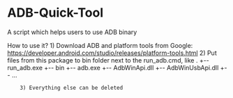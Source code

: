 # ADB-Quick-Tool
A script which helps users to use ADB binary

How to use it?
	1) Download ADB and platform tools from Google: https://developer.android.com/studio/releases/platform-tools.html
	2) Put files from this package to bin folder next to the run_adb.cmd, like
			.
			+-- run_adb.exe
				+-- bin
					+-- adb.exe
					+-- AdbWinApi.dll
					+-- AdbWinUsbApi.dll
					+-- ...
           
		3) Everything else can be deleted
            
              
